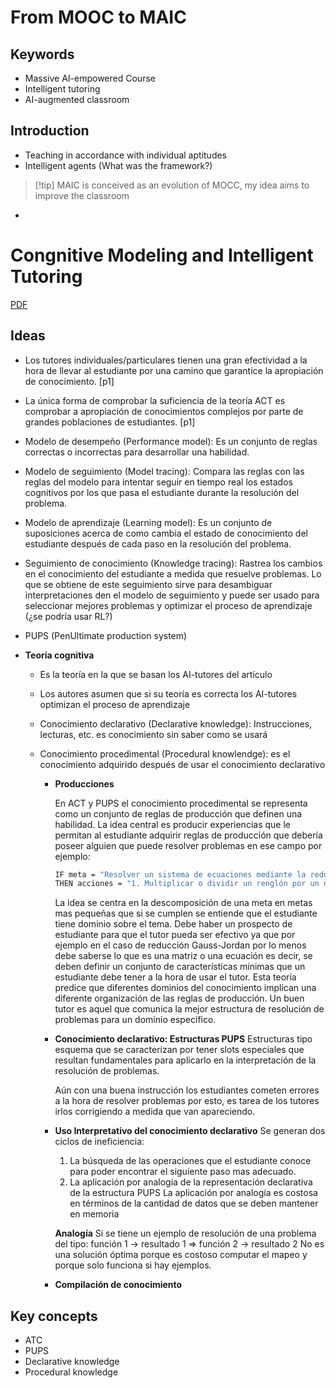 # From MOOC to MAIC

## Keywords

- Massive AI-empowered Course
- Intelligent tutoring
- AI-augmented classroom

## Introduction

- Teaching in accordance with individual aptitudes
- Intelligent agents (What was the framework?)
> [!tip] MAIC is conceived as an evolution of MOCC, my idea aims to improve the classroom
- 

# Congnitive Modeling and Intelligent Tutoring
[PDF](./Cognitive_Modeling_and_Intelligent_Tutoring.pdf)

## Ideas

- Los tutores individuales/particulares tienen una gran efectividad a la hora de llevar al estudiante por una camino que garantice la apropiación de conocimiento. [p1]
- La única forma de comprobar la suficiencia de la teoría ACT es comprobar a apropiación de conocimientos complejos por parte de grandes poblaciones de estudiantes. [p1]
- Modelo de desempeño (Performance model): Es un conjunto de reglas correctas o incorrectas para desarrollar una habilidad.
- Modelo de seguimiento (Model tracing): Compara las reglas con las reglas del modelo para intentar seguir en tiempo real los estados cognitivos por los que pasa el estudiante durante la resolución del problema.
- Modelo de aprendizaje (Learning model): Es un conjunto de suposiciones acerca de como cambia el estado de conocimiento del estudiante después de cada paso en la resolución del problema.
- Seguimiento de conocimiento (Knowledge tracing): Rastrea los cambios en el conocimiento del estudiante a medida que resuelve problemas. Lo que se obtiene de este seguimiento sirve para desambiguar interpretaciones den el modelo de seguimiento y puede ser usado para seleccionar mejores problemas y optimizar el proceso de aprendizaje (¿se podría usar RL?)
- PUPS (PenUltimate production system)

- **Teoría cognitiva**

  - Es la teoría en la que se basan los AI-tutores del artículo
  - Los autores asumen que si su teoría es correcta los AI-tutores optimizan el proceso de aprendizaje
  - Conocimiento declarativo (Declarative knowledge): Instrucciones, lecturas, etc. es conocimiento sin saber como se usará
  - Conocimiento procedimental (Procedural knowlendge): es el conocimiento adquirido después de usar el conocimiento declarativo

    - **Producciones**

      En ACT y PUPS el conocimiento procedimental se representa como un conjunto de reglas de producción que definen una habilidad. La idea central es producir experiencias que le permitan al estudiante adquirir reglas de producción que debería poseer alguien que puede resolver problemas en ese campo por ejemplo:

      ```bash
      IF meta = "Resolver un sistema de ecuaciones mediante la reducción de Gauss-Jordan"
      THEN acciones = "1. Multiplicar o dividir un renglón por un número diferente de cero, 2. Sumar ..."
      ```

      La idea se centra en la descomposición de una meta en metas mas pequeñas que si se cumplen se entiende que el estudiante tiene dominio sobre el tema. Debe haber un prospecto de estudiante para que el tutor pueda ser efectivo ya que por ejemplo en el caso de reducción Gauss-Jordan por lo menos debe saberse lo que es una matriz o una ecuación es decir, se deben definir un conjunto de características mínimas que un estudiante debe tener a la hora de usar el tutor. Esta teoría predice que diferentes dominios del conocimiento implican una diferente organización de las reglas de producción. Un buen tutor es aquel que comunica la mejor estructura de resolución de problemas para un dominio específico.

    - **Conocimiento declarativo: Estructuras PUPS**
      Estructuras tipo esquema que se caracterizan por tener slots especiales que resultan fundamentales para aplicarlo en la interpretación de la resolución de problemas. 

      Aún con una buena instrucción los estudiantes cometen errores a la hora de resolver problemas por esto, es tarea de los tutores irlos corrigiendo a medida que van apareciendo.

    - **Uso Interpretativo del conocimiento declarativo**
      Se generan dos ciclos de ineficiencia:
      1. La búsqueda de las operaciones que el estudiante conoce para poder encontrar el siguiente paso mas adecuado.
      2. La aplicación por analogía de la representación declarativa de la estructura PUPS
      La aplicación por analogía es costosa en términos de la cantidad de datos que se deben mantener en memoria 
      
      **Analogía**
      Si se tiene un ejemplo de resolución de una problema del tipo:
      función 1 -> resultado 1 => función 2 -> resultado 2
      No es una solución óptima porque es costoso computar el mapeo y porque solo funciona si hay ejemplos.
    
    - **Compilación de conocimiento**
      





## Key concepts

- ATC
- PUPS
- Declarative knowledge
- Procedural knowledge

